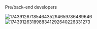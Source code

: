 Pre/back-end developers

![17439126718546435294659786489646](https://github.com/user-attachments/assets/84c390f5-e9e8-4aea-bd65-e5720ff20b1e)
![17439126318988341292640226331273](https://github.com/user-attachments/assets/47b20cbb-36fa-4a04-89f5-1950bce5005b)

